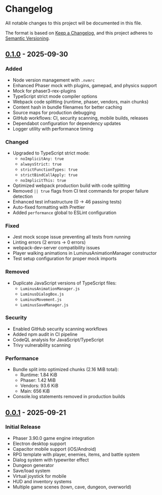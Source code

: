 # Changelog

All notable changes to this project will be documented in this file.

The format is based on [Keep a Changelog](https://keepachangelog.com/en/1.0.0/),
and this project adheres to [Semantic Versioning](https://semver.org/spec/v2.0.0.html).

## [0.1.0] - 2025-09-30

### Added

- Node version management with `.nvmrc`
- Enhanced Phaser mock with plugins, gamepad, and physics support
- Mock for phaser3-rex-plugins
- TypeScript strict mode compiler options
- Webpack code splitting (runtime, phaser, vendors, main chunks)
- Content hash in bundle filenames for better caching
- Source maps for production debugging
- GitHub workflows: CI, security scanning, mobile builds, releases
- Dependabot configuration for dependency updates
- Logger utility with performance timing

### Changed

- Upgraded to TypeScript strict mode:
    - `noImplicitAny: true`
    - `alwaysStrict: true`
    - `strictFunctionTypes: true`
    - `strictBindCallApply: true`
    - `noImplicitThis: true`
- Optimized webpack production build with code splitting
- Removed `|| true` flags from CI test commands for proper failure detection
- Enhanced test infrastructure (0 → 46 passing tests)
- Auto-fixed formatting with Prettier
- Added `performance` global to ESLint configuration

### Fixed

- Jest mock scope issue preventing all tests from running
- Linting errors (2 errors → 0 errors)
- webpack-dev-server compatibility issues
- Player walking animations in LuminusAnimationManager constructor
- Test setup configuration for proper mock imports

### Removed

- Duplicate JavaScript versions of TypeScript files:
    - `LuminusAnimationManager.js`
    - `LuminusDialogBox.js`
    - `LuminusMovement.js`
    - `LuminusSaveManager.js`

### Security

- Enabled GitHub security scanning workflows
- Added npm audit in CI pipeline
- CodeQL analysis for JavaScript/TypeScript
- Trivy vulnerability scanning

### Performance

- Bundle split into optimized chunks (2.16 MiB total):
    - Runtime: 1.84 KiB
    - Phaser: 1.42 MiB
    - Vendors: 93.6 KiB
    - Main: 656 KiB
- Console.log statements removed in production builds

## [0.0.1] - 2025-09-21

### Initial Release

- Phaser 3.90.0 game engine integration
- Electron desktop support
- Capacitor mobile support (iOS/Android)
- RPG template with player, enemies, items, and battle system
- Dialog system with typewriter effect
- Dungeon generator
- Save/load system
- Virtual joystick for mobile
- HUD and inventory systems
- Multiple game scenes (town, cave, dungeon, overworld)

[0.1.0]: https://github.com/gwicho38/myRPG/compare/v0.0.1...v0.1.0
[0.0.1]: https://github.com/gwicho38/myRPG/releases/tag/v0.0.1
